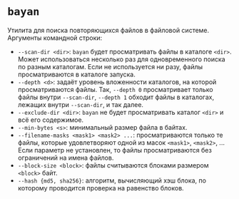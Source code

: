 # `bayan`

Утилита для поиска повторяющихся файлов в файловой системе. Аргументы командной строки:

- `--scan-dir <dir>`: `bayan` будет просматривать файлы в каталоге `<dir>`. Может использоваться несколько раз для
  одновременного поиска по разным каталогам. Если не используется ни разу, файлы просматриваются в каталоге запуска.
- `--depth <d>`: задаёт уровень вложенности каталогов, на которой просматриваются файлы. Так, `--depth 0` просматривает
  только файлы внутри `--scan-dir`, `--depth 1` обходит файлы в каталогах, лежащих внутри `--scan-dir`, и так далее.
- `--exclude-dir <dir>`: `bayan` не будет просматривать каталог `<dir>` и всё его содержимое.
- `--min-bytes <s>`: минимальный размер файла в байтах.
- `--filename-masks <mask1> <mask2> ...`: просматриваются только те файлы, которые удовлетворяют одной из
  масок `<mask1>`, `<mask2>`, ... Если параметр не установлен, то файлы просматриваются без ограничений на имена файлов.
- `--block-size <block>`: файлы считываются блоками размером `<block>` байт.
- `--hash {md5, sha256}`: алгоритм, вычисляющий хэш блока, по которому проводится проверка на равенство блоков. 